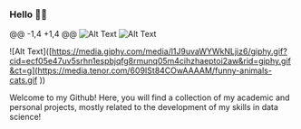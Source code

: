 ### Hello 👨‍💻

@@ -1,4 +1,4 @@
![Alt Text](https://www.google.com/url?sa=i&url=https%3A%2F%2Fdribbble.com%2Fshots%2F6274593-Daily-pixel-wave-loop&psig=AOvVaw2CMBKYHJI7b6omu4jYnvtR&ust=1680880962996000&source=images&cd=vfe&ved=0CA8QjRxqFwoTCOjU69fHlf4CFQAAAAAdAAAAABAw)
![Alt Text](https://media.giphy.com/media/l1J9uvaWYWkNLjiz6/giphy.gif?cid=ecf05e47uv5srhn1espbjqfg8rmunq05m4cihzhaeptoi2aw&rid=giphy.gif&ct=g)

![Alt Text]([https://media.giphy.com/media/l1J9uvaWYWkNLjiz6/giphy.gif?cid=ecf05e47uv5srhn1espbjqfg8rmunq05m4cihzhaeptoi2aw&rid=giphy.gif&ct=g](https://media.tenor.com/609ISt84COwAAAAM/funny-animals-cats.gif ))

Welcome to my Github! Here, you will find a collection of my academic and personal projects, mostly related to the development of my skills in data science! 

<!--
**korolodf/korolodf** is a ✨ _special_ ✨ repository because its `README.md` (this file) appears on your GitHub profile.

Here are some ideas to get you started:

- 🔭 I’m currently working on ...
- 🌱 I’m currently learning ...
- 👯 I’m looking to collaborate on ...
- 🤔 I’m looking for help with ...
- 💬 Ask me about ...
- 📫 How to reach me: ...
- 😄 Pronouns: ...
- ⚡ Fun fact: ...
-->
